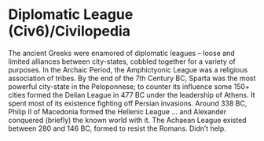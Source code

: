 # Diplomatic League (Civ6)/Civilopedia

The ancient Greeks were enamored of diplomatic leagues – loose and limited alliances between city-states, cobbled together for a variety of purposes. In the Archaic Period, the Amphictyonic League was a religious association of tribes. By the end of the 7th Century BC, Sparta was the most powerful city-state in the Peloponnese; to counter its influence some 150+ cities formed the Delian League in 477 BC under the leadership of Athens. It spent most of its existence fighting off Persian invasions. Around 338 BC, Philip II of Macedonia formed the Hellenic League … and Alexander conquered (briefly) the known world with it. The Achaean League existed between 280 and 146 BC, formed to resist the Romans. Didn’t help.